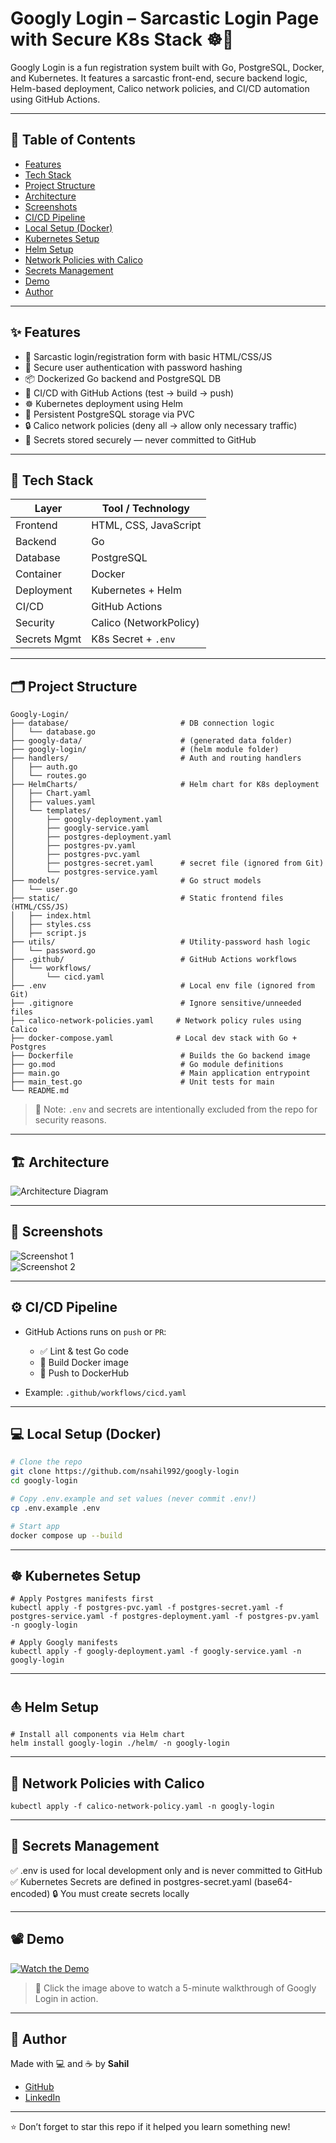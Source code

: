 # Googly Login – Sarcastic Login Page with Secure K8s Stack ☸️🔐

Googly Login is a fun registration system built with Go, PostgreSQL, Docker, and Kubernetes. It features a sarcastic front-end, secure backend logic, Helm-based deployment, Calico network policies, and CI/CD automation using GitHub Actions.

---

## 📑 Table of Contents

- [Features](#features)
- [Tech Stack](#tech-stack)
- [Project Structure](#project-structure)
- [Architecture](#architecture)
- [Screenshots](#screenshots)
- [CI/CD Pipeline](#cicd-pipeline)
- [Local Setup (Docker)](#local-setup-docker)
- [Kubernetes Setup](#kubernetes-setup)
- [Helm Setup](#helm-setup)
- [Network Policies with Calico](#network-policies-with-calico)
- [Secrets Management](#secrets-management)
- [Demo](#demo)
- [Author](#author)

---

## ✨ Features

- 🧠 Sarcastic login/registration form with basic HTML/CSS/JS
- 🔐 Secure user authentication with password hashing
- 📦 Dockerized Go backend and PostgreSQL DB
- 🚀 CI/CD with GitHub Actions (test → build → push)
- ☸️ Kubernetes deployment using Helm
- 🧱 Persistent PostgreSQL storage via PVC
- 🔒 Calico network policies (deny all → allow only necessary traffic)
- 📁 Secrets stored securely — never committed to GitHub

---

## 🧰 Tech Stack

| Layer         | Tool / Technology     |
|---------------|------------------------|
| Frontend      | HTML, CSS, JavaScript  |
| Backend       | Go                     |
| Database      | PostgreSQL             |
| Container     | Docker                 |
| Deployment    | Kubernetes + Helm      |
| CI/CD         | GitHub Actions         |
| Security      | Calico (NetworkPolicy) |
| Secrets Mgmt  | K8s Secret + `.env`    |

---

## 🗂️ Project Structure

```plaintext
Googly-Login/
├── database/                         # DB connection logic
│   └── database.go
├── googly-data/                      # (generated data folder)
├── googly-login/                     # (helm module folder)
├── handlers/                         # Auth and routing handlers
│   ├── auth.go
│   └── routes.go
├── HelmCharts/                       # Helm chart for K8s deployment
│   ├── Chart.yaml
│   ├── values.yaml
│   └── templates/
│       ├── googly-deployment.yaml
│       ├── googly-service.yaml
│       ├── postgres-deployment.yaml
│       ├── postgres-pv.yaml
│       ├── postgres-pvc.yaml
│       ├── postgres-secret.yaml      # secret file (ignored from Git)
│       └── postgres-service.yaml
├── models/                           # Go struct models
│   └── user.go
├── static/                           # Static frontend files (HTML/CSS/JS)
│   ├── index.html
│   ├── styles.css
│   ├── script.js
├── utils/                            # Utility-password hash logic
│   └── password.go
├── .github/                          # GitHub Actions workflows
│   └── workflows/
│       └── cicd.yaml
├── .env                              # Local env file (ignored from Git)
├── .gitignore                        # Ignore sensitive/unneeded files
├── calico-network-policies.yaml     # Network policy rules using Calico
├── docker-compose.yaml              # Local dev stack with Go + Postgres
├── Dockerfile                        # Builds the Go backend image
├── go.mod                            # Go module definitions
├── main.go                           # Main application entrypoint
├── main_test.go                      # Unit tests for main
└── README.md
```


> 📝 Note: `.env` and secrets are intentionally excluded from the repo for security reasons.

---

## 🏗️ Architecture

![Architecture Diagram](./docs/architecture.png)

---

## 📸 Screenshots

![Screenshot 1](./docs/screenshot1.png)  
![Screenshot 2](./docs/screenshot2.png)

---

## ⚙️ CI/CD Pipeline

- GitHub Actions runs on `push` or `PR`:

  - ✅ Lint & test Go code
  - 🐳 Build Docker image
  - 🚢 Push to DockerHub
    
- Example: `.github/workflows/cicd.yaml`

---

## 💻 Local Setup (Docker)

```bash
# Clone the repo
git clone https://github.com/nsahil992/googly-login
cd googly-login

# Copy .env.example and set values (never commit .env!)
cp .env.example .env

# Start app
docker compose up --build

```

---

## ☸️ Kubernetes Setup

```
# Apply Postgres manifests first
kubectl apply -f postgres-pvc.yaml -f postgres-secret.yaml -f postgres-service.yaml -f postgres-deployment.yaml -f postgres-pv.yaml -n googly-login

# Apply Googly manifests
kubectl apply -f googly-deployment.yaml -f googly-service.yaml -n googly-login

```

---

## ⛵ Helm Setup

```
# Install all components via Helm chart
helm install googly-login ./helm/ -n googly-login

```

---

## 🧱 Network Policies with Calico

```
kubectl apply -f calico-network-policy.yaml -n googly-login

```

---

## 🔐 Secrets Management


✅ .env is used for local development only and is never committed to GitHub
✅ Kubernetes Secrets are defined in postgres-secret.yaml (base64-encoded)
🔒 You must create secrets locally 

---

## 📽️ Demo

[![Watch the Demo](https://img.youtube.com/vi/abcd1234xyz/0.jpg)](https://youtu.be/abcd1234xyz)

> 🔗 Click the image above to watch a 5-minute walkthrough of Googly Login in action.

---

## 👤 Author

Made with 💻 and ☕ by **Sahil**

- [GitHub](https://github.com/nsahil992)
- [LinkedIn](https://linkedin.com/in/nsahil992)

---

⭐ Don’t forget to star this repo if it helped you learn something new!

